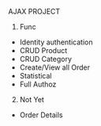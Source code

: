 AJAX PROJECT
1. Func
- Identity authentication
- CRUD Product
- CRUD Category
- Create/View all Order
- Statistical
- Full Authoz
2. Not Yet
- Order Details

